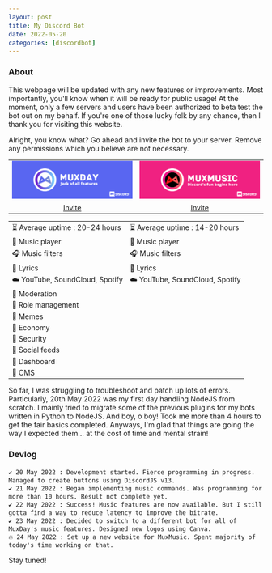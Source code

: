 ```yaml
---
layout: post
title: My Discord Bot
date: 2022-05-20
categories: [discordbot]
---
```

<head>
<meta property="og:site_name" content="MuxDay | Discord Bot"><meta property="og:title" content="MuxDay | Discord Bot"><meta property="og:type" content="website"><meta property="og:description" content="A multi-purpose bot for every server's needs!"><meta property="og:image" content="/assets/images/MuxDay_bot_banner.png"><meta property="og:image:type" content="image/png"><meta property="og:url" content="https://muxday.muxsites.com/discordbot"><meta property="twitter:card" content="summary_large_image"><link href="https://fonts.googleapis.com/css?family=Source+Sans+Pro:900,900italic,200,200italic,400,400italic,700,700italic" rel="stylesheet" type="text/css">
</head>

### About
This webpage will be updated with any new features or improvements. Most importantly, you'll know when it will be ready for public usage! At the moment, only a few servers and users have been authorized to beta test the bot out on my behalf. If you're one of those lucky folk by any chance, then I thank you for visiting this website.

Alright, you know what? Go ahead and invite the bot to your server. Remove any permissions which you believe are not necessary.

| | |
|     :---:      |     :---:      |
|![](/assets/images/MuxDay_bot_banner.png)|![](/assets/images/MuxMusic_bot_banner.png)|
|[Invite](https://discord.com/api/oauth2/authorize?client_id=977262952354828308&permissions=1644971949559&scope=bot)|[Invite](https://discord.com/api/oauth2/authorize?client_id=900766190266368051&permissions=1644971949559&scope=bot)|

|||
|     :---      |     :---      |
|⏳ Average uptime : 20-24 hours|⏳ Average uptime : 14-20 hours|
|🎵 Music player| 🎵 Music player|
|🎧 Music filters|🎧 Music filters|
|🎼 Lyrics |🎼 Lyrics |
|☁️ YouTube, SoundCloud, Spotify|☁️ YouTube, SoundCloud, Spotify|
|🚧 Moderation||
|🚧 Role management||
|🚧 Memes||
|🚧 Economy||
|🚧 Security||
|🚧 Social feeds||
|🚧 Dashboard||
|🚧 CMS||

So far, I was struggling to troubleshoot and patch up lots of errors. Particularly, 20th May 2022 was my first day handling NodeJS from scratch. I mainly tried to migrate some of the previous plugins for my bots written in Python to NodeJS. And boy, o boy! Took me more than 4 hours to get the fair basics completed. Anyways, I'm glad that things are going the way I expected them... at the cost of time and mental strain!

### Devlog
```
✔️ 20 May 2022 : Development started. Fierce programming in progress. Managed to create buttons using DiscordJS v13.
✔️ 21 May 2022 : Began implementing music commands. Was programming for more than 10 hours. Result not complete yet.
✔️ 22 May 2022 : Success! Music features are now available. But I still gotta find a way to reduce latency to improve the bitrate.
✔️ 23 May 2022 : Decided to switch to a different bot for all of MuxDay's music features. Designed new logos using Canva.
🔥 24 May 2022 : Set up a new website for MuxMusic. Spent majority of today's time working on that.
```
Stay tuned!
